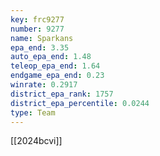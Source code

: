 ```yaml
---
key: frc9277
number: 9277
name: Sparkans
epa_end: 3.35
auto_epa_end: 1.48
teleop_epa_end: 1.64
endgame_epa_end: 0.23
winrate: 0.2917
district_epa_rank: 1757
district_epa_percentile: 0.0244
type: Team
---
```

[[2024bcvi]]
